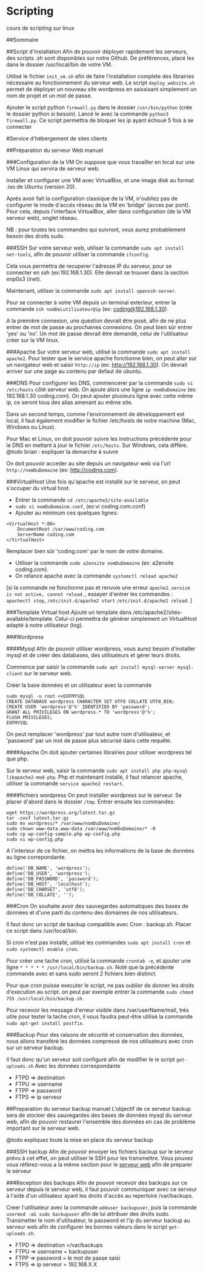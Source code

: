 # Scripting
cours de scripting sur linux

##Sommaire

##Script d'installation
Afin de pouvoir déployer rapidement les serveurs, des scripts .sh sont disponibles
sur notre Github. De préférences, placé les dans le dossier /usr/local/bin de votre
VM.


Utilisé le fichier ```init_vm.sh``` afin de faire l'installation complete des librairies
nécessaire au fonctionnement du serveur web.
Le script ```deploy_website.sh``` permet de déployer un nouveau site wordpress en 
saissisant simplement un nom de projet et un mot de passe.


Ajouter le script python ```firewall.py``` dans le dossier ```/usr/bin/python``` 
(crée le dossier python si besoin).
Lancé le avec la commande ```python3 firewall.py```.
Ce script permettra de bloquer les ip ayant échoué 5 fois à se connecter

#Service d'hébergement de sites clients

##Préparation du serveur Web manuel

###Configuration de la VM
On suppose que vous travailler en local sur une VM Linux 
qui servira de serveur web.

Installer et configurer une VM avec VirtualBox, 
et une image disk au format .iso de Ubuntu (version 20).

Aprés avoir fait la configuration classique de la VM, 
n'oubliez pas de configurer le mode d'accés réseau de la VM 
en 'bridge' (acces par pont).
Pour cela, depuis l'interface VirtualBox, aller dans configuration 
(de la VM serveur web), onglet réseau.

NB : pour toutes les commandes qui suivront, 
vous aurez probablement besoin des droits sudo.


###SSH
Sur votre serveur web, utiliser la commande
```sudo apt install net-tools```, 
afin de pouvoir utiliser la commande ```ifconfig```.

Cela vous permettra de recuperer l'adresse IP du serveur,
pour se connecter en ssh (ex:192.168.1.30). 
Elle devrait se trouver dans la section enp0s3 (inet).

Maintenant, utiliser la commande 
```sudo apt install openssh-server```. 

Pour se connecter à votre VM depuis un terminal exterieur, 
entrer la commande ```ssh nomDeLutilisateur@ip``` 
(ex: coding@192.168.1.30). 

A la première connexion, une question devrait être posé,
afin de ne plus entrer de mot de passe au prochaines connexions. 
On peut bien sûr entrer 'yes' ou 'no'.
Un mot de passe devrait être demandé, celui de l'utilisateur
créer sur la VM linux.


###Apache
Sur votre serveur web, utilisé la commande 
```sudo apt install apache2```.
Pour tester que le service apache fonctionne bien, 
on peut aller sur un navigateur web et saisir ```http://ip``` 
(ex: http://192.168.1.30). On devrait arriver sur une page 
au contenu par defaut de ubuntu.


###DNS
Pour configurer les DNS, commencerer par 
la commande ```sudo vi /etc/hosts``` côté serveur web.
On ajoute alors une ligne ```ip nomDuDomaine``` 
(ex: 192.168.1.30  coding.com). On peut ajouter plusieurs
ligne avec cette même ip, ce seront tous des alias amenant au
même site.

Dans un second temps, comme l'environnement de développement est local, 
il faut également modifier le fichier /etc/hosts de notre machine 
(Mac, Windows ou Linux).

Pour Mac et Linux, on doit pouvoir suivre les instructions précédente
pour le DNS en mettant à jour le fichier ```/etc/hosts```.
Sur Windows, cela diffère. @todo brian : expliquer la demarche à suivre

On doit pouvoir acceder au site depuis un navigateur web via l'url
```http://nomDuDomaine``` (ex: http://coding.com).


###VirtualHost
Une fois qu'apache est installé sur le serveur, 
on peut s'occuper du virtual host.
- Entrer la commande ```cd /etc/apache2/site-available```
- ```sudo vi nomDuDomaine.conf```, (ex:vi coding.com.conf)
- Ajouter au minimum ces quelques lignes:
```
<VirtualHost *:80>
	DocumentRoot /var/www/coding.com
	ServerName coding.com
</VirtualHost>
```
Remplacer bien sûr 'coding.com' par le nom de votre domaine.

- Utiliser la commande ```sudo a2ensite nomDuDomaine``` 
(ex: a2ensite coding.com).
- On relance apache avec la commande 
```systemctl reload apache2```

[si la commande ne fonctionne pas et renvoie une erreur
```apache2.service is not active, cannot reload.```, 
essayer d'entrer les commandes : ```apachectl stop```, 
```/etc/init.d/apache2 start```
```/etc/init.d/apache2 reload```.
]

###Template Virtual host
Ajouté un template dans /etc/apache2/sites-available/template.
Celui-ci permettra de générer simplement un VirtualHost 
adapté à notre utilisateur (log).

###Wordpress

####Mysql 
Afin de pouvoir utiliser wordpress, vous aurez besoin 
d'installer mysql et de créer des databases, des utilisateurs
et gérer leurs droits.

Commence par saisir la commande 
```sudo apt install mysql-server mysql-client``` sur le serveur web.

Créer la base données et un utilisateur avec la commande
````
sudo mysql -u root <<EOFMYSQL
CREATE DATABASE wordpress CHARACTER SET UTF8 COLLATE UTF8_BIN;
CREATE USER 'wordpress'@'%' IDENTIFIED BY 'password';
GRANT ALL PRIVILEGES ON wordpress.* TO 'wordpress'@'%';
FLUSH PRIVILEGES;
EOFMYSQL
````
On peut remplacer 'wordpress' par tout autre nom d'utilisateur, 
et 'password' par un mot de passe plus sécurisé dans cette requête.

####Apache
On doit ajouter certaines librairies pour utiliser wordpress
tel que php.

Sur le serveur web, saisir la commande 
```sudo apt install php php-mysql libapache2-mod-php```.
Php et maintenant installé, il faut relancer apache, utiliser 
la commande ```service apache2 restart```.

####fichiers wordpress
On peut installer wordpress sur le serveur.
Se placer  d'abord dans le dossier ```/tmp```.
Entrer ensuite les commandes:
```
wget https://wordpress.org/latest.tar.gz
tar -zxvf latest.tar.gz
sudo mv wordpress/* /var/www/nomDuDomaine/
sudo chown www-data.www-data /var/www/nomDuDomaine/* -R
sudo cp wp-config-sample.php wp-config.php
sudo vi wp-config.php
```

A l'interieur de ce fichier, on mettra les informations
de la base de données au ligne correpondante.
```
define('DB_NAME', 'wordpress');
define('DB_USER', 'wordpress');
define('DB_PASSWORD', 'password');
define('DB_HOST', 'localhost');
define('DB_CHARSET', 'utf8');
define('DB_COLLATE', '');
```


###Cron
On souhaite avoir des sauvegardes automatiques des bases de données
et d'une parti du contenu des domaines de nos utilisateurs.

Il faut donc un script de backup compatible avec Cron : backup.sh.
Placer ce script dans /usr/local/bin.

Si cron n'est pas installé, utilisé les commandes 
```sudo apt install cron``` et ```sudo systemctl enable cron```.

Pour créer une tache cron, utilisé la commande 
```crontab -e```, et ajouter une ligne
```* * * * * /usr/local/bin/backup.sh```.
Noté que la précédente commande avec et sans sudo seront 2 fichiers 
bien distinct.

Pour que cron puisse executer le script, ne pas oublier de donner
les droits d'execution au script. on peut par exemple entrer la 
commande ```sudo chmod 755 /usr/local/bin/backup.sh```.

Pour recevoir les message d'erreur visible dans /var/userName/mail, 
trés utile pour tester la tache cron,
il vous faudra peut-être utilisé la commande ```sudo apt-get install postfix```.

###Backup
Pour des raisons de sécurité et conservation des données, nous allons transféré 
les données compressé de nos utilisateurs avec cron sur un serveur backup.

Il faut donc qu'un serveur soit configuré afin de modifier le le script ```get-uploads.sh```
Avec les données correspondante 
                                                              
- FTPD => destination 
- FTPU => username  
- FTPP => password  
- FTPS => ip serveur 



##Preparation du serveur backup manuel
L'objectif de ce serveur backup sera de stocker des sauvegardes
des bases de données mysql du serveur web, afin de pouvoir restaurer
l'ensemble des données en cas de problème important sur le serveur web.

@todo expliquez toute la mise en place du serveur backup

###SSH backup
Afin de pouvoir envoyer les fichiers backup sur le serveur prévu
à cet effet, on peut utiliser le SSH pour les transmettre.
Vous pouvez vous référez-vous a la même section pour le 
[serveur web](#SSH) afin de préparer le serveur

###Reception des backups
Afin de pouvoir recevoir des backups sur ce serveur depuis le serveur web,
il faut pouvoir communiquer avec ce serveur à l'aide d'un utilisateur 
ayant les droits d'accès au repertoire /var/backups.

Creer l'utilisateur avec la commande ```adduser backupuser```, puis la commande
```usermod -aG sudo backupuser``` afin de lui attribuer des droits sudo.
Transmetter le nom d'utilisateur, le password et l'ip du serveur backup au 
serveur web afin de configurer les bonnes valeurs dans le script ```get-uploads.sh```. 

- FTPD => destination =/var/backups
- FTPU => username = backupuser
- FTPP => password = le mot de passe saisi
- FTPS => ip serveur = 192.168.X.X

